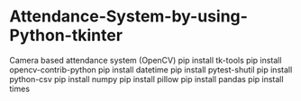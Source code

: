 # Attendance-System-by-using-Python-tkinter
Camera based attendance system (OpenCV)
pip install tk-tools
pip install opencv-contrib-python
pip install datetime
pip install pytest-shutil
pip install python-csv
pip install numpy
pip install pillow 
pip install pandas
pip install times
